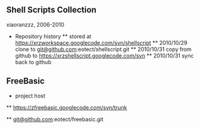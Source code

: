 Shell Scripts Collection
------------------------
xiaoranzzz, 2006-2010

* Repository history
** stored at https://xrzworkspace.googlecode.com/svn/shellscript
** 2010/10/29 clone to git@github.com:eotect/shellscript.git
** 2010/10/31 copy from github to https://xrzshellscript.googlecode.com/svn
** 2010/10/31 sync back to github

FreeBasic
---------

* project host

** https://zfreebasic.googlecode.com/svn/trunk

** git@github.com:eotect/freebasic.git


